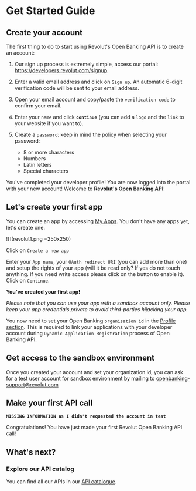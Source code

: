 # Get Started Guide

## Create your account

The first thing to do to start using Revolut's Open Banking API is to create an account:

1. Our sign up process is extremely simple, access our portal: https://developers.revolut.com/signup.
2. Enter a valid email address and click on `Sign up`. An automatic 6-digit verification code will be sent to your email address.
3. Open your email account and copy/paste the `verification code` to confirm your email.
4. Enter your `name` and click **`continue`** (you can add a `logo` and the `link` to your website if you want to).
5. Create a `password`: keep in mind the policy when selecting your password:

   - 8 or more characters
   - Numbers
   - Latin letters
   - Special characters

You've completed your developer profile!
You are now logged into the portal with your new account! Welcome to __Revolut's Open Banking API__!


## Let's create your first app

You can create an app by accessing [My Apps](https://developers.revolut.com/apps). You don't have any apps yet, let's create one.

![](revolut1.png =250x250)

Click on `Create a new app`

Enter your `App name`, your `OAuth redirect URI` (you can add more than one) and setup the rights of your app (will it be read only? If yes do not touch anything. If you need write access please click on the button to enable it). Click on `Continue`.

**You’ve created your first app!**

*Please note that you can use your app with a sandbox account only. Please keep your app credentials private to avoid third-parties hijacking your app.*

You now need to set your Open Banking `organisation id` in the [Profile section](https://developers.revolut.com/profile). This is required to link your applications with your developer account during `Dynamic Application Registration` process of Open Banking API.

## Get access to the sandbox environment
Once you created your account and set your organization id, you can ask for a test user account for sandbox environment by mailing to openbanking-support@revolut.com

## Make your first API call

**`MISSING INFORMATION as I didn't requested the account in test`**

Congratulations! You have just made your first Revolut Open Banking API call!

## What's next?

### Explore our API catalog

You can find all our APIs in our [API catalogue](https://revolut-engineering.github.io/oba/#account-and-transaction-api).
